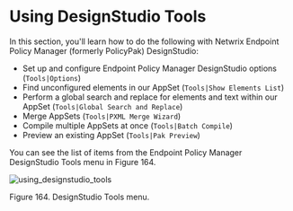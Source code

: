 # Using DesignStudio Tools

In this section, you'll learn how to do the following with Netwrix Endpoint Policy Manager (formerly
PolicyPak) DesignStudio:

- Set up and configure Endpoint Policy Manager DesignStudio options (`Tools|Options`)
- Find unconfigured elements in our AppSet (`Tools|Show Elements List`)
- Perform a global search and replace for elements and text within our AppSet
  (`Tools|Global Search and Replace`)
- Merge AppSets (`Tools|PXML Merge Wizard`)
- Compile multiple AppSets at once (`Tools|Batch Compile`)
- Preview an existing AppSet (`Tools|Pak Preview`)

You can see the list of items from the Endpoint Policy Manager DesignStudio Tools menu in
Figure 164.

![using_designstudio_tools](/img/product_docs/endpointpolicymanager/endpointpolicymanager/applicationsettings/designstudio/tools/using_designstudio_tools.webp)

Figure 164. DesignStudio Tools menu.
